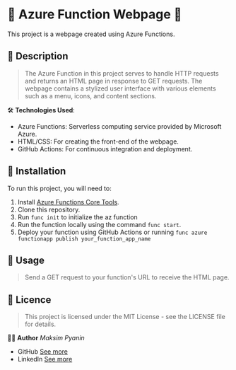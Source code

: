 # 🌟 Azure Function Webpage 🌟

This project is a webpage created using Azure Functions.

## 📖 Description

> The Azure Function in this project serves to handle HTTP requests and returns an HTML page in response to GET requests. The webpage contains a stylized user interface with various elements such as a menu, icons, and content sections.

🛠 **Technologies Used**:
- Azure Functions: Serverless computing service provided by Microsoft Azure.
- HTML/CSS: For creating the front-end of the webpage.
- GitHub Actions: For continuous integration and deployment.


## 🚀 Installation

To run this project, you will need to:

1. Install [Azure Functions Core Tools](https://docs.microsoft.com/en-us/azure/azure-functions/functions-run-local?tabs=windows%2Ccsharp%2Cbash#v2).
2. Clone this repository.
3. Run `func init` to initialize the az function
4. Run the function locally using the command `func start`.
5. Deploy your function using GitHub Actions or running `func azure functionapp publish your_function_app_name`

## 🎯 Usage

> Send a GET request to your function's URL to receive the HTML page.

## 📄 Licence
> This project is licensed under the MIT License - see the LICENSE file for details.

👨‍💻 **Author**
*Maksim Pyanin*
- GitHub [See more](https://github.com/MaximPyanin)
- LinkedIn [See more](https://www.linkedin.com/in/maksim-pyanin-05532a271)
